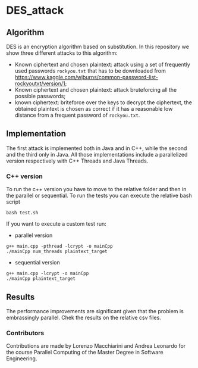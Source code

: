 # DES_attack

## Algorithm
DES is an encryption algorithm based on substitution. In this repository we show three different attacks to this algorithm:
* Known ciphertext and chosen plaintext: attack using a set of frequently used passwords `rockyou.txt` that has to be downloaded from https://www.kaggle.com/wjburns/common-password-list-rockyoutxt/version/1;
* Known ciphertext and chosen plaintext: attack bruteforcing all the possible passwords;
* known ciphertext: briteforce over the keys to decrypt the ciphertext, the obtained plaintext is chosen as correct if it has a reasonable low distance from a frequent password of `rockyou.txt`.

## Implementation
The first attack is implemented both in Java and in C++, while the second and the third only in Java. All those implementations include a parallelized version respectively with C++ Threads and Java Threads.

### C++ version
To run the c++ version you have to move to the relative folder and then in the parallel or sequential. To run the tests you can execute the relative bash script 
```
bash test.sh
```
If you want to execute a custom test run: 
* parallel version
```
g++ main.cpp -pthread -lcrypt -o mainCpp
./mainCpp num_threads plaintext_target
```
* sequential version
```
g++ main.cpp -lcrypt -o mainCpp
./mainCpp plaintext_target
```

## Results
The performance improvements are significant given that the problem is embrassingly parallel. Chek the results on the relative csv files.

### Contributors
Contributions are made by Lorenzo Macchiarini and Andrea Leonardo for the course Parallel Computing of the Master Degree in Software Engineering.
